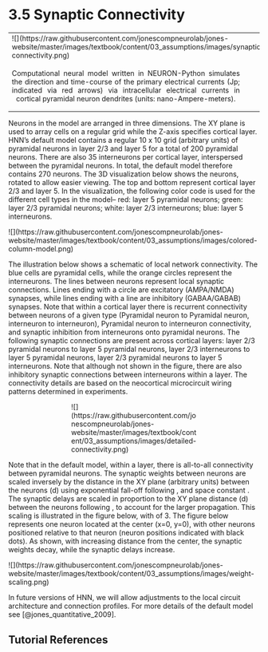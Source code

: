 <!--
# Title: 3.5 Synaptic Connectivity
# Updated: 2024-01-16
#
# Contributors:
    # Dylan Daniels
-->

<!-- compare original: https://jonescompneurolab.github.io/hnn-under_the_hood/03_architecture-connectivity/03_architecture-connectivity -->

# 3.5 Synaptic Connectivity

<table style="border:none">
  <tr>
    <td style="border:none" width=>
    ![](https://raw.githubusercontent.com/jonescompneurolab/jones-website/master/images/textbook/content/03_assumptions/images/synaptic-connectivity.png)
    </td>
    <td style="border:none; vertical-align:middle;">
    ![](https://raw.githubusercontent.com/jonescompneurolab/jones-website/master/images/textbook/content/03_assumptions/images/3d-column-model.png)
    </td>
  </tr>
  <tr>
    <td style="border:none">
      <p style="text-align:justify; text-align-last:center; width:90%">
        Computational neural model written in NEURON-Python simulates the direction and time-course of the primary electrical currents (Jp; indicated via red arrows) via intracellular electrical currents in cortical pyramidal neuron dendrites (units: nano-Ampere-meters).
      </p>
    </td>
    <td style="border:none">
      <p style="text-align:justify; text-align-last:center; width:90%">
        Model of cortical column includes 100s to 1000s (scalable) of multicompartment pyramidal neurons and single compartment interneurons (model source code)
      </p>
    </td>
  </tr>
</table>

Neurons in the model are arranged in three dimensions. The XY plane is used to array cells on a regular grid while the Z-axis specifies cortical layer. HNN’s default model contains a regular 10 x 10 grid (arbitrary units) of pyramidal neurons in layer 2/3 and layer 5 for a total of 200 pyramidal neurons. There are also 35 interneurons per cortical layer, interspersed between the pyramidal neurons. In total, the default model therefore contains 270 neurons. The 3D visualization below shows the neurons, rotated to allow easier viewing. The top and bottom represent cortical layer 2/3 and layer 5. In the visualization, the following color code is used for the different cell types in the model– red: layer 5 pyramidal neurons; green: layer 2/3 pyramidal neurons; white: layer 2/3 interneurons; blue: layer 5 interneurons.


<div style="display:block; width:100%; margin: 0 auto;">
![](https://raw.githubusercontent.com/jonescompneurolab/jones-website/master/images/textbook/content/03_assumptions/images/colored-column-model.png)
</div>

The illustration below shows a schematic of local network connectivity. The blue cells are pyramidal cells, while the orange circles represent the interneurons. The lines between neurons represent local synaptic connections. Lines ending with a circle are excitatory (AMPA/NMDA) synapses, while lines ending with a line are inhibitory (GABAA/GABAB) synapses. Note that within a cortical layer there is recurrent connectivity between neurons of a given type (Pyramidal neuron to Pyramidal neuron, interneuron to interneuron), Pyramidal neuron to interneuron connectivity, and synaptic inhibition from interneurons onto pyramidal neurons. The following synaptic connections are present across cortical layers: layer 2/3 pyramidal neurons to layer 5 pyramidal neurons, layer 2/3 interneurons to layer 5 pyramidal neurons, layer 2/3 pyramidal neurons to layer 5 interneurons. Note that although not shown in the figure, there are also inhibitory synaptic connections between interneurons within a layer. The connectivity details are based on the neocortical microcircuit wiring patterns determined in experiments.

<div style="display:block; width:50%; margin: 0 auto;">
![](https://raw.githubusercontent.com/jonescompneurolab/jones-website/master/images/textbook/content/03_assumptions/images/detailed-connectivity.png)
</div>

Note that in the default model, within a layer, there is all-to-all connectivity between pyramidal neurons. The synaptic weights between neurons are scaled inversely by the distance in the XY plane (arbitrary units) between the neurons (d) using exponential fall-off following , and space constant . The synaptic delays are scaled in proportion to the XY plane distance (d) between the neurons following , to account for the larger propagation. This scaling is illustrated in the figure below, with  of 3. The figure below represents one neuron located at the center (x=0, y=0), with other neurons positioned relative to that neuron (neuron positions indicated with black dots). As shown, with increasing distance from the center, the synaptic weights decay, while the synaptic delays increase.

<div style="display:block; width:100%; margin: 0 auto;">
![](https://raw.githubusercontent.com/jonescompneurolab/jones-website/master/images/textbook/content/03_assumptions/images/weight-scaling.png)
</div>

In future versions of HNN, we will allow adjustments to the local circuit architecture and connection profiles. For more details of the default model see [@jones_quantitative_2009].

## Tutorial References
